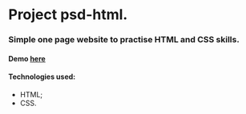 #  Project psd-html.

###  Simple one page website to practise HTML and CSS skills.

#### Demo [here](https://antonsaf18.github.io/psd-html/)

####  Technologies used:
-  HTML;
-  CSS.
